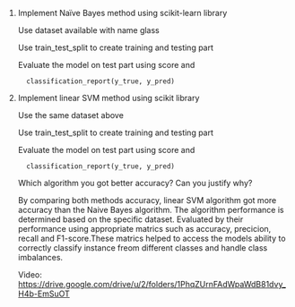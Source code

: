 1. Implement Naïve Bayes method using scikit-learn library

    Use dataset available with name glass

    Use train_test_split to create training and testing part

    Evaluate the model on test part using score and

         classification_report(y_true, y_pred)

2. Implement linear SVM method using scikit library

    Use the same dataset above

    Use train_test_split to create training and testing part

    Evaluate the model on test part using score and

         classification_report(y_true, y_pred)

   Which algorithm you got better accuracy? Can you justify why?

    By comparing both methods accuracy, linear SVM algorithm got more accuracy than the Naive Bayes algorithm. The algorithm performance is determined based on the specific dataset. Evaluated by their performance using appropriate matrics such as accuracy, precicion, recall and F1-score.These matrics helped to access the models ability to correctly classify instance freom different classes and handle class imbalances.

   Video: https://drive.google.com/drive/u/2/folders/1PhqZUrnFAdWpaWdB81dvy_H4b-EmSuOT
